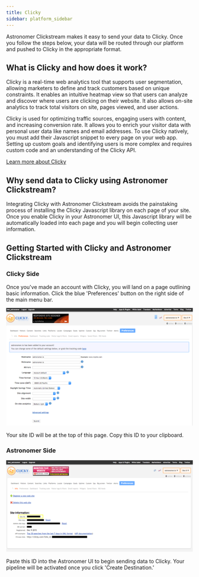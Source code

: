 ```yaml
---
title: Clicky
sidebar: platform_sidebar
---
```


Astronomer Clickstream makes it easy to send your data to Clicky. Once you follow the steps below, your data will be routed through our platform and pushed to Clicky in the appropriate format. 

## What is Clicky and how does it work?

Clicky is a real-time web analytics tool that supports user segmentation, allowing marketers to define and track customers based on unique constraints. It enables an intuitive heatmap view so that users can analyze and discover where users are clicking on their website. It also allows on-site analytics to track total visitors on site, pages viewed, and user actions. 

Clicky is used for optimizing traffic sources, engaging users with content, and increasing conversion rate. It allows you to enrich your visitor data with personal user data like names and email addresses. To use Clicky natively, you must add their Javascript snippet to every page on your web app. Setting up custom goals and identifying users is more complex and requires custom code and an understanding of the Clicky API.

[Learn more about Clicky](https://clicky.com/)

## Why send data to Clicky using Astronomer Clickstream?

Integrating Clicky with Astronomer Clickstream avoids the painstaking process of installing the Clicky Javascript library on each page of your site. Once you enable Clicky in your Astronomer UI, this Javascript library will be automatically loaded into each page and you will begin collecting user information. 

## Getting Started with Clicky and Astronomer Clickstream

### Clicky Side 

Once you've made an account with Clicky, you will land on a page outlining basic information. Click the blue 'Preferences' button on the right side of the main menu bar.

![clicky3](../../../images/clicky3.png)

Your site ID will be at the top of this page. Copy this ID to your clipboard.

### Astronomer Side

![clicky4](../../../images/clicky4.png)

Paste this ID into the Astronomer UI to begin sending data to Clicky. Your pipeline will be activated once you click 'Create Destination.'



